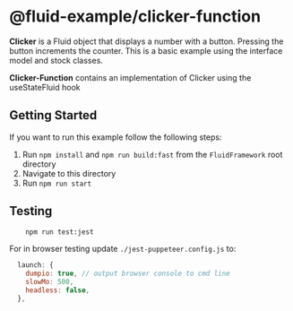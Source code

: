 # @fluid-example/clicker-function

**Clicker** is a Fluid object that displays a number with a button. Pressing the button
increments the counter. This is a basic example using the interface model and stock
classes.

**Clicker-Function** contains an implementation of Clicker using the useStateFluid hook

## Getting Started

If you want to run this example follow the following steps:

1. Run `npm install` and `npm run build:fast` from the `FluidFramework` root directory
2. Navigate to this directory
3. Run `npm run start`

## Testing

```bash
    npm run test:jest
```

For in browser testing update `./jest-puppeteer.config.js` to:

```javascript
  launch: {
    dumpio: true, // output browser console to cmd line
    slowMo: 500,
    headless: false,
  },
```

